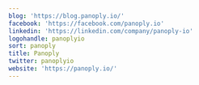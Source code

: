 ```yaml
---
blog: 'https://blog.panoply.io/'
facebook: 'https://facebook.com/panoply.io'
linkedin: 'https://linkedin.com/company/panoply-io'
logohandle: panoplyio
sort: panoply
title: Panoply
twitter: panoplyio
website: 'https://panoply.io/'
---
```

